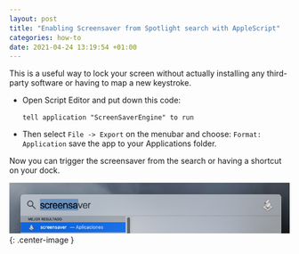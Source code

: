 ```yaml
---
layout: post
title: "Enabling Screensaver from Spotlight search with AppleScript"
categories: how-to
date: 2021-04-24 13:19:54 +01:00
---
```


This is a useful way to lock your screen without actually installing any third-party software or having to map a new keystroke.

* Open Script Editor and put down this code:
  
  ```
  tell application "ScreenSaverEngine" to run
  ```

* Then select `File -> Export` on the menubar and choose: `Format: Application` save the app to your Applications folder.

Now you can trigger the screensaver from the search or having a shortcut on your dock.

![](/assets/img/2020-11-14-screensaver-script/spotlight-applescript.png){: .center-image }
